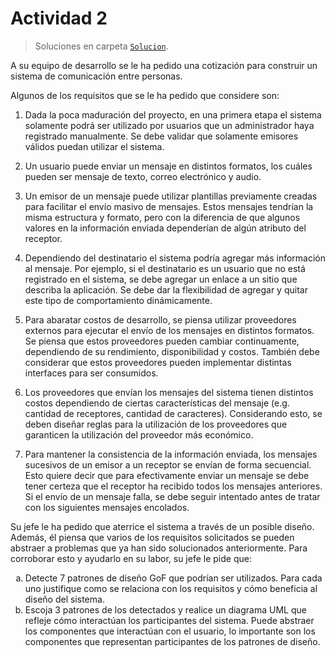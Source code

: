 # Actividad 2

> Soluciones en carpeta [`Solucion`](./Solucion).

A su equipo de desarrollo se le ha pedido una cotización para construir un sistema de comunicación entre personas.

Algunos de los requisitos que se le ha pedido que considere son:

1. Dada la poca maduración del proyecto, en una primera etapa el sistema solamente podrá ser utilizado por usuarios que un administrador haya registrado manualmente. Se debe validar que solamente emisores válidos puedan utilizar el sistema.

2. Un usuario puede enviar un mensaje en distintos formatos, los cuáles pueden ser mensaje de texto, correo electrónico y audio.

3. Un emisor de un mensaje puede utilizar plantillas previamente creadas para facilitar el envío masivo de mensajes. Estos mensajes tendrían la misma estructura y formato, pero con la diferencia de que algunos valores en la información enviada dependerían de algún atributo del receptor.

4. Dependiendo del destinatario el sistema podría agregar más información al mensaje. Por ejemplo, si el destinatario es un usuario que no está registrado en el sistema, se debe agregar un enlace a un sitio que describa la aplicación. Se debe dar la flexibilidad de agregar y quitar este tipo de comportamiento dinámicamente.

5. Para abaratar costos de desarrollo, se piensa utilizar proveedores externos para ejecutar el envío de los mensajes en distintos formatos. Se piensa que estos proveedores pueden cambiar continuamente, dependiendo de su rendimiento, disponibilidad y costos. También debe considerar que estos proveedores pueden implementar distintas interfaces para ser consumidos.

6. Los proveedores que envían los mensajes del sistema tienen distintos costos dependiendo de ciertas características del mensaje (e.g. cantidad de receptores, cantidad de caracteres). Considerando esto, se deben diseñar reglas para la utilización de los proveedores que garanticen la utilización del proveedor más económico.

7. Para mantener la consistencia de la información enviada, los mensajes sucesivos de un emisor a un receptor se envían de forma secuencial. Esto quiere decir que para efectivamente enviar un mensaje se debe tener certeza que el receptor ha recibido todos los mensajes anteriores. Si el envío de un mensaje falla, se debe seguir intentado antes de tratar con los siguientes mensajes encolados.

Su jefe le ha pedido que aterrice el sistema a través de un posible diseño. Además, él piensa que varios de los requisitos solicitados se pueden abstraer a problemas que ya han sido solucionados anteriormente. Para corroborar esto y ayudarlo en su labor, su jefe le pide que:

<ol type="a">
  <li>Detecte 7 patrones de diseño GoF que podrían ser utilizados. Para cada uno justifique como se relaciona con los requisitos y cómo beneficia al diseño del sistema.</li>
  <li>Escoja 3 patrones de los detectados y realice un diagrama UML que refleje cómo interactúan los participantes del sistema. Puede abstraer los componentes que interactúan con el usuario, lo importante son los componentes que representan participantes de los patrones de diseño.</li>
</ol>
